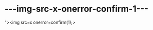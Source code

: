 ---img-src-x-onerror-confirm-1---
=================================

">&lt;img src=x onerror=confirm(1);>
